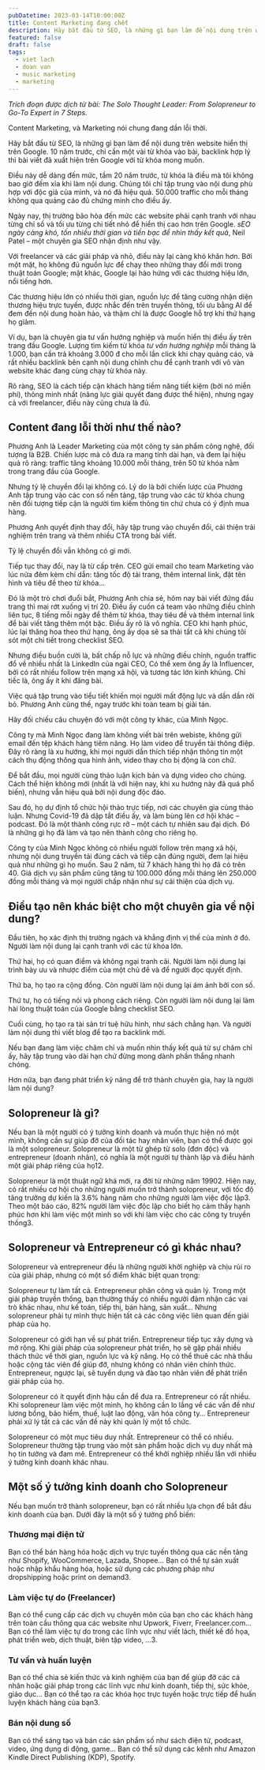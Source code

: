 ```yaml
---
pubDatetime: 2023-03-14T10:00:00Z
title: Content Marketing đang chết
description: Hãy bắt đầu từ SEO, là những gì bạn làm để nội dung trên website hiển thị trên Google. 10 năm trước, chỉ cần một vài từ khóa vào bài, backlink hợp lý thì bài viết đã xuất hiện…
featured: false
draft: false
tags:
  - viet lach
  - doan van
  - music marketing
  - marketing
---
```


_Trích đoạn được dịch từ bài: The Solo Thought Leader: From Solopreneur to Go-To Expert in 7 Steps._

Content Marketing, và Marketing nói chung đang dần lỗi thời.

Hãy bắt đầu từ SEO, là những gì bạn làm để nội dung trên website hiển thị trên Google. 10 năm trước, chỉ cần một vài từ khóa vào bài, backlink hợp lý thì bài viết đã xuất hiện trên Google với từ khóa mong muốn.

Điều này dễ dàng đến mức, tầm 20 năm trước, từ khóa là điều mà tôi không bao giờ đếm xỉa khi làm nội dung. Chúng tôi chỉ tập trung vào nội dung phù hợp với độc giả của mình, và nó đã hiệu quả. 50.000 traffic cho mỗi tháng không qua quảng cáo đủ chứng minh cho điều ấy.

Ngày nay, thị trường bão hòa đến mức các website phải cạnh tranh với nhau từng chỉ số và tối ưu từng chi tiết nhỏ để hiển thị cao hơn trên Google. _sEO ngày càng khó, tốn nhiều thời gian và tiền bạc để nhìn thấy kết quả_, Neil Patel – một chuyên gia SEO nhận định như vậy.

Với freelancer và các giải pháp và nhỏ, điều này lại càng khó khăn hơn. Bởi một mặt, họ không đủ nguồn lực để chạy theo những thay đổi mới trong thuật toán Google; mặt khác, Google lại hào hứng với các thương hiệu lớn, nổi tiếng hơn.

Các thương hiệu lớn có nhiều thời gian, nguồn lực để tăng cường nhận diện thương hiệu trực tuyến, được nhắc đến trên truyền thông, tối ưu bằng AI để đem đến nội dung hoàn hảo, và thậm chí là được Google hỗ trợ khi thứ hạng họ giảm.

Ví dụ, bạn là chuyên gia tư vấn hướng nghiệp và muốn hiển thị điều ấy trên trang đầu Google. Lượng tìm kiếm từ khóa _tư vấn hướng nghiệp_ mỗi tháng là 1.000, bạn cần trả khoảng 3.000 đ cho mỗi lần click khi chạy quảng cáo, và rất nhiều backlink bên cạnh nội dung chỉnh chu để cạnh tranh với vô vàn website khác đang cùng chạy từ khóa này.

Rõ ràng, SEO là cách tiếp cận khách hàng tiềm năng tiết kiệm (bởi nó miễn phí), thông minh nhất (năng lực giải quyết đang được thể hiện), nhưng ngay cả với freelancer, điều này cũng chưa là đủ.

## Content đang lỗi thời như thế nào?

Phương Anh là Leader Marketing của một công ty sản phẩm công nghệ, đối tượng là B2B. Chiến lược mà cô đưa ra mang tính dài hạn, và đem lại hiệu quả rõ ràng: traffic tăng khoảng 10.000 mỗi tháng, trên 50 từ khóa nằm trong trang đầu của Google.

Nhưng tỷ lệ chuyển đổi lại không có. Lý do là bởi chiến lược của Phương Anh tập trung vào các con số nền tảng, tập trung vào các từ khóa chung nên đối tượng tiếp cận là người tìm kiếm thông tin chứ chưa có ý định mua hàng.

Phương Anh quyết định thay đổi, hãy tập trung vào chuyển đổi, cải thiện trải nghiệm trên trang và thêm nhiều CTA trong bài viết.

Tỷ lệ chuyển đổi vẫn không có gì mới.

Tiếp tục thay đổi, nay là từ cấp trên. CEO gửi email cho team Marketing vào lúc nửa đêm kèm chỉ dẫn: tăng tốc độ tải trang, thêm internal link, đặt tên hình và tiêu đề theo từ khóa…

Đó là một trò chơi đuổi bắt, Phương Anh chia sẻ, hôm nay bài viết đứng đầu trang thì mai rớt xuống vị trí 20. Điều ấy cuốn cả team vào những điều chỉnh liên tục, 8 tiếng mỗi ngày để thêm từ khóa, thay tiêu đề và thêm internal link để bài viết tăng thêm một bậc. Điều ấy rõ là vô nghĩa. CEO khi hạnh phúc, lúc lại thăng hoa theo thứ hạng, ông ấy dọa sẽ sa thải tất cả khi chúng tôi sót một chi tiết trong checklist SEO.

Nhưng điều buồn cười là, bất chấp nỗ lực và những điều chỉnh, nguồn traffic đổ về nhiều nhất là LinkedIn của ngài CEO, Có thể xem ông ấy là Influencer, bởi có rất nhiều follow trên mạng xã hội, và tương tác lớn kinh khủng. Chỉ tiếc là, ông ấy ít khi đăng bài.

Việc quá tập trung vào tiểu tiết khiến mọi người mất động lực và dần dần rời bỏ. Phương Anh cũng thế, ngay trước khi toàn team bị giải tán.

Hãy đối chiếu câu chuyện đó với một công ty khác, của Minh Ngọc.

Công ty mà Minh Ngọc đang làm không viết bài trên webiste, không gửi email đến tệp khách hàng tiêm năng. Họ làm video để truyền tải thông điệp. Đây rõ ràng là xu hướng, khi mọi người dần thích tiếp nhận thông tin một cách thụ động thông qua hình ảnh, video thay cho bị động là con chữ.

Để bắt đầu, mọi người cùng thảo luận kịch bản và dựng video cho chúng. Cách thể hiện không mới (nhất là với hiện nay, khi xu hướng này đã quá phổ biến), nhưng vẫn hiệu quả bởi nội dung độc đáo.

Sau đó, họ dự định tổ chức hội thảo trực tiếp, nơi các chuyên gia cùng thảo luận. Nhưng Covid-19 đã dập tắt điều ấy, và làm bùng lên cơ hội khác – podcast. Đó là một thành công rực rỡ – một cách tự nhiên sau đại dịch. Đó là những gì họ đã làm và tạo nên thành công cho riêng họ.

Công ty của Minh Ngọc không có nhiều người follow trên mạng xã hội, nhưng nội dung truyền tải đúng cách và tiếp cận đúng người, đem lại hiệu quả như những gì họ muốn. Sau 2 năm, từ 7 khách hàng thì họ đã có trên 40. Giá dịch vụ sản phẩm cũng tăng từ 100.000 đồng mỗi tháng lên 250.000 đồng mỗi tháng và mọi người chấp nhận như sự cải thiện của dịch vụ.

## Điều tạo nên khác biệt cho một chuyên gia về nội dung?

Đầu tiên, họ xác định thị trường ngách và khẳng định vị thế của mình ở đó. Người làm nội dung lại cạnh tranh với các từ khóa lớn.

Thứ hai, họ có quan điểm và không ngại tranh cãi. Người làm nội dung lại trình bày ưu và nhược điểm của một chủ đề và để người đọc quyết định.

Thứ ba, họ tạo ra cộng đồng. Còn người làm nội dung lại ám ảnh bởi con số.

Thứ tư, họ có tiếng nói và phong cách riêng. Còn người làm nội dung lại làm hài lòng thuật toán của Google bằng checklist SEO.

Cuối cùng, họ tạo ra tài sản trí tuệ hữu hình, như sách chẳng hạn. Và người làm nội dung thì viết blog để tạo ra backlink mới.

Nếu bạn đang làm việc chăm chỉ và muốn nhìn thấy kết quả từ sự chăm chỉ ấy, hãy tập trung vào dài hạn chứ đừng mong dành phần thắng nhanh chóng.

Hơn nữa, bạn đang phát triển kỹ năng để trở thành chuyên gia, hay là người làm nội dung?

## Solopreneur là gì?

Nếu bạn là một người có ý tưởng kinh doanh và muốn thực hiện nó một mình, không cần sự giúp đỡ của đối tác hay nhân viên, bạn có thể được gọi là một solopreneur. Solopreneur là một từ ghép từ solo (đơn độc) và entrepreneur (doanh nhân), có nghĩa là một người tự thành lập và điều hành một giải pháp riêng của họ12.

Solopreneur là một thuật ngữ khá mới, ra đời từ những năm 19902. Hiện nay, có rất nhiều cơ hội cho những người muốn trở thành solopreneur, với tốc độ tăng trưởng dự kiến là 3.6% hàng năm cho những người làm việc độc lập3. Theo một báo cáo, 82% người làm việc độc lập cho biết họ cảm thấy hạnh phúc hơn khi làm việc một mình so với khi làm việc cho các công ty truyền thống3.

## Solopreneur và Entrepreneur có gì khác nhau?

Solopreneur và entrepreneur đều là những người khởi nghiệp và chịu rủi ro của giải pháp, nhưng có một số điểm khác biệt quan trọng:

Solopreneur tự làm tất cả. Entrepreneur phân công và quản lý. Trong một giải pháp truyền thống, bạn thường thấy có nhiều người đảm nhận các vai trò khác nhau, như kế toán, tiếp thị, bán hàng, sản xuất… Nhưng solopreneur phải tự mình thực hiện tất cả các công việc liên quan đến giải pháp của họ.

Solopreneur có giới hạn về sự phát triển. Entrepreneur tiếp tục xây dựng và mở rộng. Khi giải pháp của solopreneur phát triển, họ sẽ gặp phải nhiều thách thức về thời gian, nguồn lực và kỹ năng. Họ có thể thuê các nhà thầu hoặc cộng tác viên để giúp đỡ, nhưng không có nhân viên chính thức. Entrepreneur, ngược lại, sẽ tuyển dụng và đào tạo nhân viên để phát triển giải pháp của họ.

Solopreneur có ít quyết định hậu cần để đưa ra. Entrepreneur có rất nhiều. Khi solopreneur làm việc một mình, họ không cần lo lắng về các vấn đề như lương bổng, bảo hiểm, thuế, luật lao động, văn hóa công ty… Entrepreneur phải xử lý tất cả các vấn đề này khi quản lý một tổ chức.

Solopreneur có một mục tiêu duy nhất. Entrepreneur có thể có nhiều. Solopreneur thường tập trung vào một sản phẩm hoặc dịch vụ duy nhất mà họ tin tưởng và đam mê. Entrepreneur có thể khởi nghiệp nhiều lần với nhiều ý tưởng kinh doanh khác nhau.

## Một số ý tưởng kinh doanh cho Solopreneur

Nếu bạn muốn trở thành solopreneur, bạn có rất nhiều lựa chọn để bắt đầu kinh doanh của bạn. Dưới đây là một số ý tưởng phổ biến:

### Thương mại điện tử

Bạn có thể bán hàng hóa hoặc dịch vụ trực tuyến thông qua các nền tảng như Shopify, WooCommerce, Lazada, Shopee… Bạn có thể tự sản xuất hoặc nhập khẩu hàng hóa, hoặc sử dụng các phương pháp như dropshipping hoặc print on demand3.

### Làm việc tự do (Freelancer)

Bạn có thể cung cấp các dịch vụ chuyên môn của bạn cho các khách hàng trên toàn cầu thông qua các website như Upwork, Fiverr, Freelancer.com… Bạn có thể làm việc tự do trong các lĩnh vực như viết lách, thiết kế đồ họa, phát triển web, dịch thuật, biên tập video, …3.

### Tư vấn và huấn luyện

Bạn có thể chia sẻ kiến ​​thức và kinh nghiệm của bạn để giúp đỡ các cá nhân hoặc giải pháp trong các lĩnh vực như kinh doanh, tiếp thị, sức khỏe, giáo dục… Bạn có thể tạo ra các khóa học trực tuyến hoặc trực tiếp để huấn luyện khách hàng của bạn3.

### Bán nội dung số

Bạn có thể sáng tạo và bán các sản phẩm số như sách điện tử, podcast, video, ứng dụng di động, game… Bạn có thể sử dụng các kênh như Amazon Kindle Direct Publishing (KDP), Spotify.